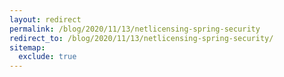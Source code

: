 ```yaml
---
layout: redirect
permalink: /blog/2020/11/13/netlicensing-spring-security
redirect_to: /blog/2020/11/13/netlicensing-spring-security/
sitemap:
  exclude: true
---
```

